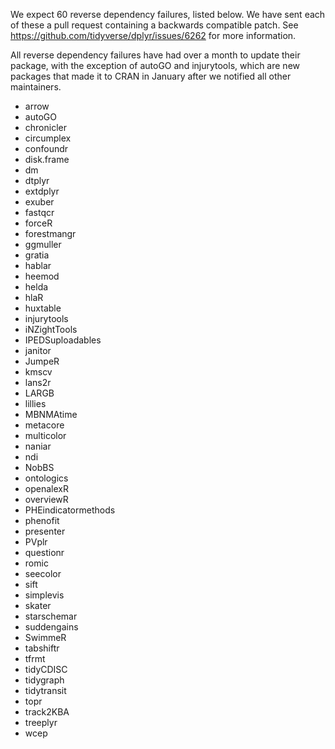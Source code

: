 We expect 60 reverse dependency failures, listed below. We have sent each of
these a pull request containing a backwards compatible patch. See
https://github.com/tidyverse/dplyr/issues/6262 for more information.

All reverse dependency failures have had over a month to update their package,
with the exception of autoGO and injurytools, which are new packages that made
it to CRAN in January after we notified all other maintainers.

* arrow
* autoGO
* chronicler
* circumplex
* confoundr
* disk.frame
* dm
* dtplyr
* extdplyr
* exuber
* fastqcr
* forceR
* forestmangr
* ggmuller
* gratia
* hablar
* heemod
* helda
* hlaR
* huxtable
* injurytools
* iNZightTools
* IPEDSuploadables
* janitor
* JumpeR
* kmscv
* lans2r
* LARGB
* lillies
* MBNMAtime
* metacore
* multicolor
* naniar
* ndi
* NobBS
* ontologics
* openalexR
* overviewR
* PHEindicatormethods
* phenofit
* presenter
* PVplr
* questionr
* romic
* seecolor
* sift
* simplevis
* skater
* starschemar
* suddengains
* SwimmeR
* tabshiftr
* tfrmt
* tidyCDISC
* tidygraph
* tidytransit
* topr
* track2KBA
* treeplyr
* wcep
